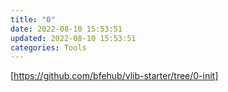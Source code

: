 ```yaml
---
title: "0"
date: 2022-08-10 15:53:51
updated: 2022-08-10 15:53:51
categories: Tools
---
```


[https://github.com/bfehub/vlib-starter/tree/0-init]
